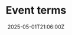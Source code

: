 ---
title: Event terms
linkTitle: Event terms
date: '2025-05-01T21:06:00Z'
weight: 1
description: No content
draft: false
ref: event-terms
---